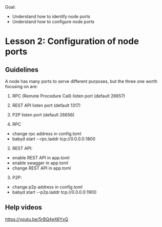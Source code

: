Goal:
* Understand how to identify node ports
* Understand how to configure node ports

# Lesson 2: Configuration of node ports

## Guidelines

A node has many ports to serve different purposes, but the three one worth focusing on are:
1. RPC (Remote Procedure Call) listen port (default 26657)
2. REST API listen port (default 1317)
3. P2P listen port (default 26656)

1. RPC
* change rpc address in config.toml
* babyd start --rpc.laddr tcp://0.0.0.0:1800

2. REST API:
* enable REST API in app.toml
* enable swagger in app.toml
* change REST API in app.toml

3. P2P:
* change p2p address in config.toml
* babyd start --p2p.laddr tcp://0.0.0.0:1900

## Help videos
https://youtu.be/5rBQ4eX6YxQ